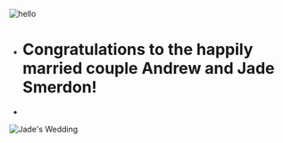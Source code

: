 ![hello](https://media.giphy.com/media/Cwl1WYPYSmIus/giphy.gif)

* # Congratulations to the happily married couple Andrew and Jade Smerdon!
*   
    
![Jade's Wedding](https://s8.postimg.cc/6bnpt3aad/wedding.jpg)
